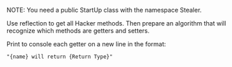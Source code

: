 NOTE: You need a public StartUp class with the namespace Stealer.

Use reflection to get all Hacker methods. Then prepare an algorithm that will recognize which methods are getters and setters.

Print to console each getter on a new line in the format:

    "{name} will return {Return Type}"

